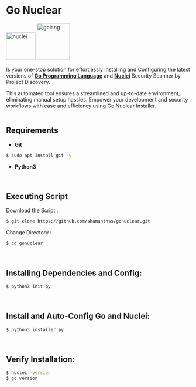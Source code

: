# Go Nuclear
<img height="75" width="80" src="https://i.ibb.co/vDwwVDx/nuclei.png" alt="nuclei"/> <img height="100" width="90" src="https://i.ibb.co/b1jn8Vw/golang.png" alt="golang"/>

Is your one-stop solution for effortlessly Installing and Configuring the latest versions of <b><u>Go Programming Language</u></b> and <b><u>Nuclei</u></b> Security Scanner by Project Discovery.
<br>

This automated tool ensures a streamlined and up-to-date environment, eliminating manual setup hassles. Empower your development and security workflows with ease and efficiency using Go Nuclear Installer.
<br>
<br>

## Requirements
- <b>Git</b>
```sh
$ sudo apt install git -y
```
- <b>Python3</b>
<br>

## Executing Script
Download the Script :
```sh
$ git clone https://github.com/shamanthss/gonuclear.git
```
Change Directory :
```sh
$ cd gonuclear
```
<br>

## Installing Dependencies and Config:
```sh
$ python3 init.py
```
<br>

## Install and Auto-Config Go and Nuclei:
```sh
$ python3 installer.py
```
<br>

## Verify Installation:
```sh
$ nuclei -version
$ go version
```
